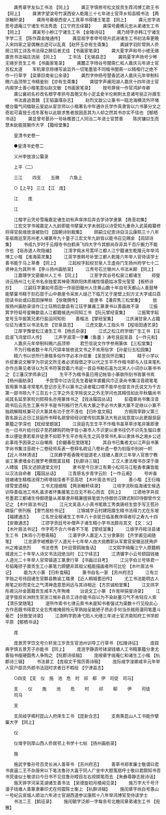 <!-- { "loadSidebar": true } -->
　　龚秀章字友仙工书法 【同上】 
　　龚正字慎修号松文拔贡生荐鸿博工欧王书 【同上】 
　　龚渭字望滨号竹溪西安人乾隆三十七年进士官萍乡知县精书法 【两浙輶轩录】 
　　龚玲号蘅皋西安人工真草书得锺王笔意 【同上】 
　　龚元忠字进思号退庵江宁诸生书法秀逸 【江宁府志续纂】 
　　龚琛号鹿樵元忠从弟诸生工书 【同上】 
　　龚寅号小舲江宁诸生工书 【金陵诗征】 
　　龚乃琦字亦韩江宁诸生字学二王 【陈作霖金陵通传】 
　　龚显祖字孝申号晓升武进诸生工书初法率更晚入宋四家之室偶橅古迹可以乱真 【赵怀玉亦有生斋集】 
　　龚諴字羽阶常熟人侨居江阴工诗及书法得之醉后者尤佳 【书画家笔录】 
　　龚大夏字声和号小槎无锡廪贡书法端庄流丽 【同上】 
　　工书法 【无锡县志】 
　　龚鸣夏字声扬号少琴无锡岁贡生工书 【书画家笔录】 
　　龚麓正字旸谷号闇斋仁和人嘉庆元年进士官苏松太道 
　　军机章京除缮写谕旨外一切笔墨皆不同楷书闇斋一以精楷行之绝不作一行草字 【梁章巨南省公余录】 
　　龚烈字仲扬号楚香武进人嘉庆元年举制科赐六品顶带工书精鉴别 【亦有生斋集】 
　　龚镗字声甫阳湖人嘉庆十四年进士官内阁学士善小楷笔意似赵文敏 【书画家笔录】 
　　按号屏侯一作官鸿胪寺卿 
　　龚公襄初名袗改名橙字孝拱号昌匏又有小定孟夌半伦刷刺太息诸号丽正孙廪生 
　　书法直追晋魏 【王韬瀛壖杂志】 
　　赵烈文跋公让篆书一瓯沧海横流外环堵楼台蜃气间楹联云叟幼从宦京师以小楷著名中年通许氏学作真隶皆以六书篆分文之奇宕可喜按壬戌冬客有以此联求售者放因恶其为人却之然其书亦实不佳也 【郁栖书话】 
　　龚显曾号茞孙一号咏樵晋江人同治二年进士官赞善 
　　陈庆镛曰生而慧未龀能提腕作大字 【籀经堂集】 

　　皇清书史卷一 

　　●皇清书史卷二 

　　义州李放浪公纂录 

　　上平（二） 

　　三江 
　　四支 
　　五微 
　　六鱼上 

　　○【上平】 三江 【江　庞】 

　　江 
　　庞 

　　江 

　　江楷字云凭号雪庵嘉定诸生初有声庠序后弃去学诗学隶篆 【练音初集】 
　　江宏文字书城嘉定人九龄即能书擘窠大字未弱冠以诗受知九重命入武英殿纂修将得官矣缘放浪被劾归 【国朝诗别裁集】 
　　顾嗣立纪恩诗自注云康熙三十八年圣祖南巡至苏州老人褚篆年九十童子江宏文年九龄皆以能书召见赐金 【闾邱诗集】 
　　书成九岁时于云翔寺书白鹤来飞四大字今其额尚存非具千百斤腕力不能作也 【垣赤道人吹隐编】 
　　江湑字佩水号蒿坪江都人江宁籍诸生乾隆元年举鸿博工小楷 【淮海英灵集】 
　　江菼字景韩号补堂江都人乾隆六年举人官侍读学士善书能于马上草奏 【同上】 
　　江起权字起权甘泉人王虚舟门生扬州府学七十二贤神主为其所书 【李斗扬州画舫录】 
　　江焘号石兰徽州人书法米颠 【同上】 
　　江嘉理字文密徽州人工书 【同上】 
　　江昱字宾谷号松泉江都诸生 
　　郑燮诗云扬州江七无书名余独爱其神骨清欧阳体质褚性情藐姑冰雪光莹莹 【板桥诗抄】 
　　江嗣珏字兼如号荔田一作丽田徽州人住黄山数十年自号天都山人善鼓琴能擘窠书精于刻石尝于山中悬崖令采炭人缒己下临万丈于崖壁上刻方丈大字或曰荔田读书处或曰荔田弹琴处 【徐璈撰传】 
　　能隶书 【潘弈隽三松堂集】 
　　放按扬州画舫录误作江士珏稍后歙县有江珏字兼甫工篆隶书以善画故不录 
　　江振箕字符韬号星畴歙县人江都籍候选州同知工书 【阮元揅经室集】 
　　江振鹭字起堂号玉华振箕兄弟行盐运同知衔 
　　善楷法 【揅经室集】 
　　江庆澜甘泉人占籍仪征为诸生以书法名世 【甘泉县志】 
　　江虎文歙人工指头书 【程瑶田通艺录】 
　　江厚字豫堂松江诸生工书 【杨氏杂录】 
　　江式之松江府学增广生工书 【汪启淑飞鸿堂印人传】 
　　江声字淑澐一字■〈鱼畺 〉涛号艮庭吴县 【一作元和】 
　　人嘉庆元年举制科赐六品顶带 
　　君竺信说文作字参用篆体 【三松堂集】 
　　不为行楷者数十年凡尺牍率皆依说文书之不肯用俗字 【孙星衍五松园集】 
　　精六书以世所行隶楷多俗作字必本许叔重 【吴翌凤怀旧集】 
　　精于小学以许叔重说文解字为宗说文所无者必求叚借之字以代之生平不作楷书即与人往来笔札亦作古篆见者讶以为天书符箓尝着六书说一首自书勒石喜为北宋人小词亦以篆书书之 【江藩汉学师承记】 
　　生平不为楷书虽日用记帐皆小篆故所刻书皆篆书焉 【杨州画舫录】 
　　予尝雪中过访见先生着破羊裘戴风巾正录尚书集注音疏笔笔皆用篆书虽寻常笔札登记亦无不以篆书之读者辄口噤不能卒也尝言许氏说文为千古第一部书除九千三百五十三字之外无字除说文之外无学问也其精信如此毕秋颿尚书闻其名延至家校刘熙释名亦用篆体书之 【钱泳履园丛话】 
　　彭蕴章尚书集注音疏书后云先生工篆书手书是书刊板行世凡有大篆之字必书大篆大篆不足继以小篆不独疏解精核兼可识大篆其有功于世不浅也 【归朴龛文稿】 
　　方朔周宰辟父第三敦名跋云近日江艮庭所书释名疏曾经经训堂传刻其篆法大有此铭意度以此更服艮庭篆籀之学深也 【枕经堂题跋】 
　　江艮庭先生生平不作楷书虽草草涉笔非篆即隶也一日书片纸付奴子至药肆购药物字皆小篆巿人不识更以隶书往仍不识先生愠曰隶本以便徒隶若辈并徒隶不如耶予生平亦有先生之风寻常书札率以隶体书之湘乡公述此事戏予因录之以自嘲焉 【俞樾春在堂随笔】 
　　其自书已集者尤以江声自书篆字尚书集注音疏十二卷经师系表一卷释名疏证八卷补遗一卷为刻版中别树一帜 【近人书林清话】 
　　江凤彝字秬香晚号盥道老人钱塘人嘉庆三年举人官景宁教谕工篆隶嗜金石搜罗考撰既富且精 【杭郡诗三辑】 
　　工汉人隶法楷书亦深于唐人碑版 【陈文述颐道堂文抄】 
　　隶书至今日浙江有黄小松司马江秬香孝廉皆能以汉法自命者 【履园丛话】 
　　江青原名步青字云阶 【一作云甫】 
　　号听香钱塘诸生精楷法得力砖塔铭佳者不亚高垲 【木叶厱法书记】 
　　善小楷 【王衍梅绿雪堂遗稿】 
　　工书尤擅细楷 【两浙輶轩续录】 
　　江培字浣秋临海诸生候选训导善临池工书札虽求者环集援笔立应无不称心而去 【同上】 
　　江德地字井叔号墨君江都诸生侍御德量从弟篆隶并精兼擅铁笔尝为侍御仿汉碑式制印侍御曾作文记之 【木叶厱法书记】 
　　江元文吴县人小真书笔致工秀类唐经生尝手写王苞孙碑版广例刊板 【里竹居检书记】 
　　江锦城字云村建阳廪生精书法得力尤在东坡 【福建通志】 
　　江名世全椒诸生工书年八十余犹日临圣教序得者珍之寿九十四 【安徽通志】 
　　江镠字贡廷号补僧声子诸生精小学书法颇肖其文 【文：父】 【木叶厱法书记】 作字苟不合六书者不下笔 【揅经室集】 
　　江烺字丹畦泾县诸生工书 【朱珔小万卷斋稿】 
　　江湄字伊人嘉定人工分隶篆刻 【齐学裘见闻随笔】 
　　江忠源字岷樵新宁人道光十七年举人由大挑教职从军累官安徽巡抚殉庐州之难谥忠烈 
　　书法苍秀 【叶廷管鸥陂鱼话】 
　　江文熙字缉庵江宁人原籍桐城道光二十年举人诗文书法冠绝当时 【江宁续志】 
　　江清骥字小云号颐园钱塘人道光二十年举人官常镇道工篆隶行草 【书画过目考】 
　　江沅字伯兰号铁君一号韬庵镠子廪贡生工小篆笔力颇健非其祖父粗能描画者所可比伦 【木叶厱法书记】 
　　能为大小篆 【归朴龛稿】 
　　篆书自名一家 【苏州府志】 
　　江有兰字贻之号待园诸生官黟县教谕工楷隶 【近人桐城耆旧传】 
　　尤工书法能明古人用笔之妙而变化之气清神逸意思闲远与其诗相近 【方宗诚柏堂集】 
　　江文炜字彤甫沅孙金匮籍贡生咸丰九年殉难 
　　治说文工小篆 【许溎祥狷叟诗录】 
　　江湜字弢叔长洲附生官浙江候补县丞工诗亦能书自以为不染赵董习气不肯轻应人索 【清乐堂随笔】 
　　湜所作索书七律云索书未是知书者强试为渠数十行见役此心方作恶既书得意又全忘秀难掩弱怜元宰熟始呈能陋子昂此手何当杀贼用漫同笔墨斗毫芒 【伏敔堂诗录】 
　　江澍畇字韵涛弋阳人光绪三年进士官济南知府工书学颜平原 【郁栖书话】 

　　庞 

　　庞景芳字饮文号介轩吴江岁贡生官池州训导工行草书 【松陵诗征】 
　　庞叙典字慎五景芳子亦能书 【同上】 
　　庞涟字静涵号钵湖钱塘人工书精篆籀分隶尤善指书瘦硬圆秀人争购之 【杬郡诗续辑】 
　　庞绶章字绂庵仁和诸生工小楷 【杭郡诗三辑】 
　　书法甚工 【庞祖文干惕厉斋诗稿】 
　　庞际咸字浚卿咸丰元年举人官户部员外郎书法冠时求者日不暇给 【宁津县志】 

　　○四支 【支　仪　施　池　危　时　祁　郗　伊　司徒　司马】 

　　支 
　　仪 
　　施 
　　池 
　　危 
　　时 
　　祁 
　　郗 
　　伊 
　　司徒 
　　司马 

　　支 

　　支凤岐字梧村昆山人府庠生工书 【昆新合志】 
　　支南熏昆山人工书能作擘窼大字 【同上】 

　　仪 

　　仪堉字则厚山西人侨居邗上书学十七帖 【扬州画舫录】 

　　施 

　　施武字鲁孙号百灵长洲人善草书 【苏州府志】 
　　善草书郑孝廉士敬谓曰君书直逼二王不杂唐宋以下笔法鲁孙大喜于同人广坐中大题笺扇呼士敬曰君颇知书吾书究谁似士敬谬曰今日书不见佳鲁孙瞠目左右视掷笔而去 【朱彝尊静志居诗话】 
　　施天骅字河采芜湖诸生善书法 【吴德旋初月楼闻见录】 
　　施万字大千号汗漫子钱塘人善篆隶摹印尤在何震陈士衡上 【杭群诗辑】 
　　施闰章字尚白号愚山一号屺云宣城人顺治六年进士官湖西道参议康熙十八年举鸿博官至侍读学士 
　　书法二王 【鹤征录】 
　　施闰毓字泛郎一字每余号北檐闰章弟诸生工书 【宛雅】 
